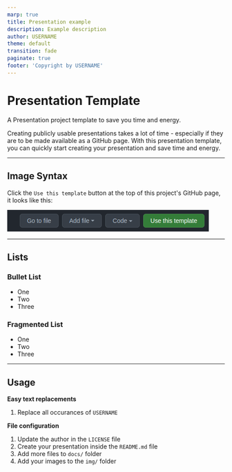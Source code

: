 ```yaml
---
marp: true
title: Presentation example
description: Example description
author: USERNAME
theme: default
transition: fade
paginate: true
footer: 'Copyright by USERNAME'
---
```


# Presentation Template

A Presentation project template to save you time and energy.

Creating publicly usable presentations takes a lot of time - especially if they are to be made available as a GitHub page. With this presentation template, you can quickly start creating your presentation and save time and energy.

---

## Image Syntax

Click the `Use this template` button at the top of this project's GitHub page, it looks like this:

![width:467px height:50px](https://raw.githubusercontent.com/komandar/assets/main/src/global/use_template_button.png)

---

## Lists

### Bullet List

- One
- Two
- Three

### Fragmented List

* One
* Two
* Three

---

## Usage

**Easy text replacements**

1. Replace all occurances of `USERNAME`

**File configuration**

1. Update the author in the `LICENSE` file
1. Create your presentation inside the `README.md` file
1. Add more files to `docs/` folder
1. Add your images to the `img/` folder
